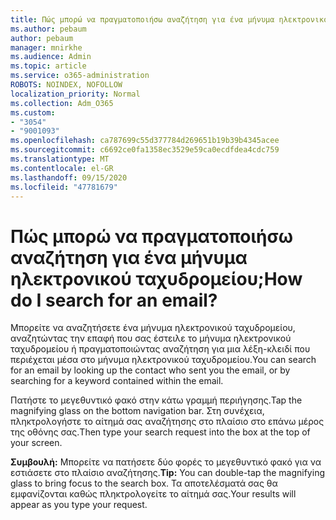 ```yaml
---
title: Πώς μπορώ να πραγματοποιήσω αναζήτηση για ένα μήνυμα ηλεκτρονικού ταχυδρομείου;
ms.author: pebaum
author: pebaum
manager: mnirkhe
ms.audience: Admin
ms.topic: article
ms.service: o365-administration
ROBOTS: NOINDEX, NOFOLLOW
localization_priority: Normal
ms.collection: Adm_O365
ms.custom:
- "3054"
- "9001093"
ms.openlocfilehash: ca787699c55d377784d269651b19b39b4345acee
ms.sourcegitcommit: c6692ce0fa1358ec3529e59ca0ecdfdea4cdc759
ms.translationtype: MT
ms.contentlocale: el-GR
ms.lasthandoff: 09/15/2020
ms.locfileid: "47781679"
---
```

# <a name="how-do-i-search-for-an-email"></a><span data-ttu-id="fcd98-102">Πώς μπορώ να πραγματοποιήσω αναζήτηση για ένα μήνυμα ηλεκτρονικού ταχυδρομείου;</span><span class="sxs-lookup"><span data-stu-id="fcd98-102">How do I search for an email?</span></span>

<span data-ttu-id="fcd98-103">Μπορείτε να αναζητήσετε ένα μήνυμα ηλεκτρονικού ταχυδρομείου, αναζητώντας την επαφή που σας έστειλε το μήνυμα ηλεκτρονικού ταχυδρομείου ή πραγματοποιώντας αναζήτηση για μια λέξη-κλειδί που περιέχεται μέσα στο μήνυμα ηλεκτρονικού ταχυδρομείου.</span><span class="sxs-lookup"><span data-stu-id="fcd98-103">You can search for an email by looking up the contact who sent you the email, or by searching for a keyword contained within the email.</span></span>

<span data-ttu-id="fcd98-104">Πατήστε το μεγεθυντικό φακό στην κάτω γραμμή περιήγησης.</span><span class="sxs-lookup"><span data-stu-id="fcd98-104">Tap the magnifying glass on the bottom navigation bar.</span></span> <span data-ttu-id="fcd98-105">Στη συνέχεια, πληκτρολογήστε το αίτημά σας αναζήτησης στο πλαίσιο στο επάνω μέρος της οθόνης σας.</span><span class="sxs-lookup"><span data-stu-id="fcd98-105">Then type your search request into the box at the top of your screen.</span></span> 

<span data-ttu-id="fcd98-106">**Συμβουλή:** Μπορείτε να πατήσετε δύο φορές το μεγεθυντικό φακό για να εστιάσετε στο πλαίσιο αναζήτησης.</span><span class="sxs-lookup"><span data-stu-id="fcd98-106">**Tip:** You can double-tap the magnifying glass to bring focus to the search box.</span></span> <span data-ttu-id="fcd98-107">Τα αποτελέσματά σας θα εμφανίζονται καθώς πληκτρολογείτε το αίτημά σας.</span><span class="sxs-lookup"><span data-stu-id="fcd98-107">Your results will appear as you type your request.</span></span> 
